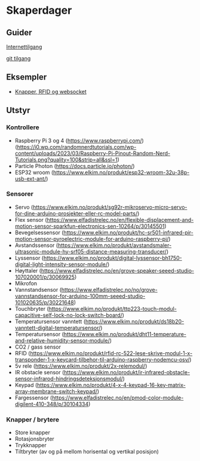 # Skaperdager

## Guider
[Internettilgang](docs/internett.md)

[git tilgang](docs/git.md)

## Eksempler
- [Knapper, RFID og websocket](buttons-rfid-websocket/README.md)

## Utstyr

### Kontrollere
- Raspberry Pi 3 og 4 (https://www.raspberrypi.com/) (https://i0.wp.com/randomnerdtutorials.com/wp-content/uploads/2023/03/Raspberry-Pi-Pinout-Random-Nerd-Tutorials.png?quality=100&strip=all&ssl=1)
- Particle Photon (https://docs.particle.io/photon/)
- ESP32 wroom (https://www.elkim.no/produkt/esp32-wroom-32u-38p-usb-ext-ant/)

### Sensorer
- Servo (https://www.elkim.no/produkt/sg92r-mikroservo-micro-servo-for-dine-arduino-prosjekter-eller-rc-model-parts/)
- Flex sensor (https://www.elfadistrelec.no/en/flexible-displacement-and-motion-sensor-sparkfun-electronics-sen-10264/p/30145501)
- Bevegelsessensor (https://www.elkim.no/produkt/hc-sr501-infrared-pir-motion-sensor-pyroelectric-module-for-arduino-raspberry-pi/)
- Avstandssensor (https://www.elkim.no/produkt/avstandsmaler-ultrasonic-module-hy-srf05-distance-measuring-transducer/)
- Lyssensor (https://www.elkim.no/produkt/digital-lyssensor-bh1750-digital-light-intensity-sensor-module/)
- Høyttaler (https://www.elfadistrelec.no/en/grove-speaker-seeed-studio-107020001/p/30069925)
- Mikrofon 
- Vannstandsensor (https://www.elfadistrelec.no/no/grove-vannstandsensor-for-arduino-100mm-seeed-studio-101020635/p/30221648)
- Touchbryter (https://www.elkim.no/produkt/ttp223-touch-modul-capacitive-self-lock-no-lock-switch-board/)
- Temperatursensor vanntett (https://www.elkim.no/produkt/ds18b20-vanntett-digital-temperatursensor/)
- Temperatursensor (https://www.elkim.no/produkt/dht11-temperature-and-relative-humidity-sensor-module/)
- CO2 / gass sensor
- RFID (https://www.elkim.no/produkt/rfid-rc-522-lese-skrive-modul-1-x-transponder-1-x-keycard-tilbehor-til-arduino-raspberry-nodemcu-osv/)
- 5v rele (https://www.elkim.no/produkt/2x-relemodul/)
- IR obstacle sensor (https://www.elkim.no/produkt/ir-infrared-obstacle-sensor-infrarod-hindringsdeteksjonsmodul/)
- Keypad (https://www.elkim.no/produkt/4-x-4-keypad-16-key-matrix-array-membrane-switch-keypad/)
- Fargessensor (https://www.elfadistrelec.no/en/pmod-color-module-digilent-410-348/p/30104334)


### Knapper / brytere
- Store knapper
- Rotasjonsbryter
- Trykknapper
- Tiltbryter (av og på mellom horisental og vertikal posisjon)
